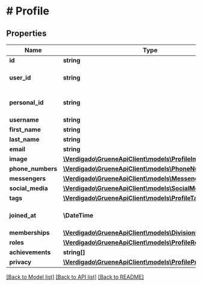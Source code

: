 # # Profile

## Properties

Name | Type | Description | Notes
------------ | ------------- | ------------- | -------------
**id** | **string** |  |
**user_id** | **string** | User id (Sherpa user id) |
**personal_id** | **string** | personal identification number |
**username** | **string** |  |
**first_name** | **string** |  |
**last_name** | **string** |  |
**email** | **string** |  |
**image** | [**\Verdigado\GrueneApiClient\models\ProfileImage**](ProfileImage.md) |  | [optional]
**phone_numbers** | [**\Verdigado\GrueneApiClient\models\PhoneNumberEntry[]**](PhoneNumberEntry.md) |  |
**messengers** | [**\Verdigado\GrueneApiClient\models\MessengerEntry[]**](MessengerEntry.md) |  |
**social_media** | [**\Verdigado\GrueneApiClient\models\SocialMediaEntry[]**](SocialMediaEntry.md) |  |
**tags** | [**\Verdigado\GrueneApiClient\models\ProfileTag[]**](ProfileTag.md) |  |
**joined_at** | **\DateTime** | First entry date in the BV | [optional]
**memberships** | [**\Verdigado\GrueneApiClient\models\DivisionMembership[]**](DivisionMembership.md) |  | [optional]
**roles** | [**\Verdigado\GrueneApiClient\models\ProfileRole[]**](ProfileRole.md) |  |
**achievements** | **string[]** |  |
**privacy** | [**\Verdigado\GrueneApiClient\models\ProfilePrivacySettings**](ProfilePrivacySettings.md) |  |

[[Back to Model list]](../../README.md#models) [[Back to API list]](../../README.md#endpoints) [[Back to README]](../../README.md)
